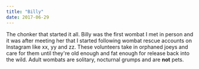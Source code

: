 ```yaml
---
title: "Billy"
date: 2017-06-29
---
```

The chonker that started it all.
Billy was the first wombat I met in person and it was after meeting her that I started following wombat rescue accounts on Instagram like xx, yy and zz. These volunteers take in orphaned joeys and care for them until they're old enough and fat enough for release back into the wild. Adult wombats are solitary, nocturnal grumps and are **not** pets.
